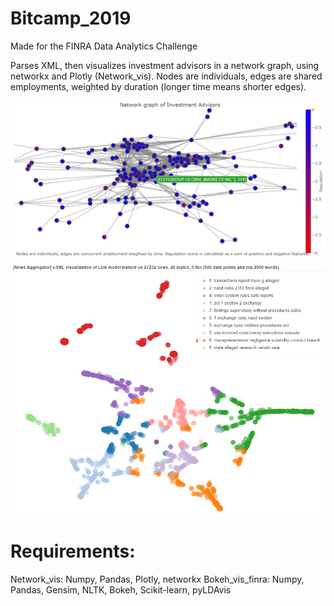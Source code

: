 # Bitcamp_2019
Made for the FINRA Data Analytics Challenge

Parses XML, then visualizes investment advisors in a network graph, using networkx and Plotly (Network_vis). Nodes are individuals, edges are shared employments, weighted by duration (longer time means shorter edges).

![alt text](https://github.com/Maosef/Bitcamp_2019/blob/master/network_2.PNG)
![alt text](https://github.com/Maosef/Bitcamp_2019/blob/master/topic_model.PNG)

# Requirements: 
Network_vis: Numpy, Pandas, Plotly, networkx
Bokeh_vis_finra: Numpy, Pandas, Gensim, NLTK, Bokeh, Scikit-learn, pyLDAvis

